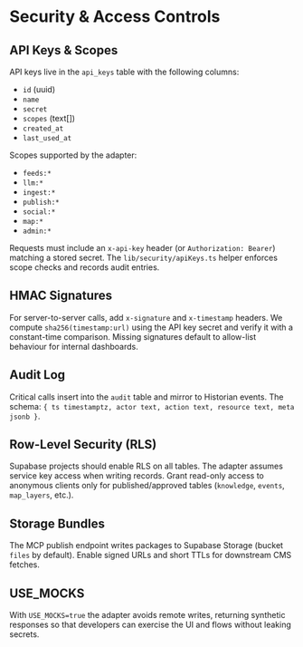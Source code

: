 # Security & Access Controls

## API Keys & Scopes

API keys live in the `api_keys` table with the following columns:

- `id` (uuid)
- `name`
- `secret`
- `scopes` (text[])
- `created_at`
- `last_used_at`

Scopes supported by the adapter:

- `feeds:*`
- `llm:*`
- `ingest:*`
- `publish:*`
- `social:*`
- `map:*`
- `admin:*`

Requests must include an `x-api-key` header (or `Authorization: Bearer`) matching a stored secret.
The `lib/security/apiKeys.ts` helper enforces scope checks and records audit entries.

## HMAC Signatures

For server-to-server calls, add `x-signature` and `x-timestamp` headers.
We compute `sha256(timestamp:url)` using the API key secret and verify it with a constant-time comparison.
Missing signatures default to allow-list behaviour for internal dashboards.

## Audit Log

Critical calls insert into the `audit` table and mirror to Historian events.
The schema: `{ ts timestamptz, actor text, action text, resource text, meta jsonb }`.

## Row-Level Security (RLS)

Supabase projects should enable RLS on all tables. The adapter assumes service key access when writing records.
Grant read-only access to anonymous clients only for published/approved tables (`knowledge`, `events`, `map_layers`, etc.).

## Storage Bundles

The MCP publish endpoint writes packages to Supabase Storage (bucket `files` by default). Enable signed URLs and
short TTLs for downstream CMS fetches.

## USE_MOCKS

With `USE_MOCKS=true` the adapter avoids remote writes, returning synthetic responses so that developers can
exercise the UI and flows without leaking secrets.
